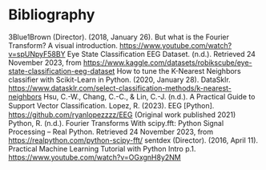 # Bibliography
3Blue1Brown (Director). (2018, January 26). But what is the Fourier Transform?  A visual introduction. https://www.youtube.com/watch?v=spUNpyF58BY
Eye State Classification EEG Dataset. (n.d.). Retrieved 24 November 2023, from https://www.kaggle.com/datasets/robikscube/eye-state-classification-eeg-dataset
How to tune the K-Nearest Neighbors classifier with Scikit-Learn in Python. (2020, January 28). DataSklr. https://www.datasklr.com/select-classification-methods/k-nearest-neighbors
Hsu, C.-W., Chang, C.-C., & Lin, C.-J. (n.d.). A Practical Guide to Support Vector Classiﬁcation.
Lopez, R. (2023). EEG [Python]. https://github.com/ryanlopezzzz/EEG (Original work published 2021)
Python, R. (n.d.). Fourier Transforms With scipy.fft: Python Signal Processing – Real Python. Retrieved 24 November 2023, from https://realpython.com/python-scipy-fft/
sentdex (Director). (2016, April 11). Practical Machine Learning Tutorial with Python Intro p.1. https://www.youtube.com/watch?v=OGxgnH8y2NM
